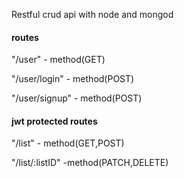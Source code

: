 Restful crud api with node and mongod

#### routes
"/user" - method(GET)

"/user/login" - method(POST)

"/user/signup" - method(POST)
#### jwt protected routes
"/list" - method(GET,POST)

"/list/:listID" -method(PATCH,DELETE)
